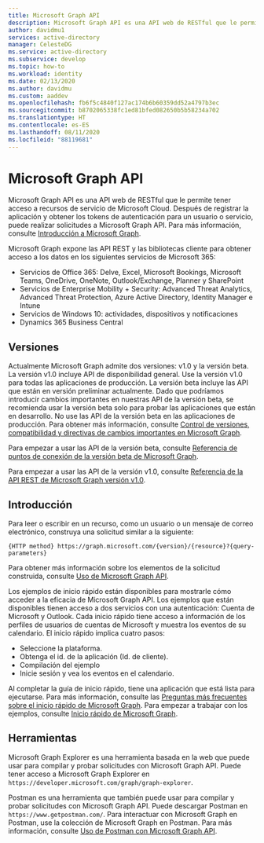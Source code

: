 ```yaml
---
title: Microsoft Graph API
description: Microsoft Graph API es una API web de RESTful que le permite tener acceso a recursos de servicio de Microsoft Cloud.
author: davidmu1
services: active-directory
manager: CelesteDG
ms.service: active-directory
ms.subservice: develop
ms.topic: how-to
ms.workload: identity
ms.date: 02/13/2020
ms.author: davidmu
ms.custom: aaddev
ms.openlocfilehash: fb6f5c4840f127ac174b6b60359dd52a4797b3ec
ms.sourcegitcommit: b8702065338fc1ed81bfed082650b5b58234a702
ms.translationtype: HT
ms.contentlocale: es-ES
ms.lasthandoff: 08/11/2020
ms.locfileid: "88119681"
---
```

# <a name="microsoft-graph-api"></a>Microsoft Graph API

Microsoft Graph API es una API web de RESTful que le permite tener acceso a recursos de servicio de Microsoft Cloud. Después de registrar la aplicación y obtener los tokens de autenticación para un usuario o servicio, puede realizar solicitudes a Microsoft Graph API. Para más información, consulte [Introducción a Microsoft Graph](/graph/overview).

Microsoft Graph expone las API REST y las bibliotecas cliente para obtener acceso a los datos en los siguientes servicios de Microsoft 365:
- Servicios de Office 365: Delve, Excel, Microsoft Bookings, Microsoft Teams, OneDrive, OneNote, Outlook/Exchange, Planner y SharePoint
- Servicios de Enterprise Mobility + Security: Advanced Threat Analytics, Advanced Threat Protection, Azure Active Directory, Identity Manager e Intune
- Servicios de Windows 10: actividades, dispositivos y notificaciones
- Dynamics 365 Business Central

## <a name="versions"></a>Versiones

Actualmente Microsoft Graph admite dos versiones: v1.0 y la versión beta. La versión v1.0 incluye API de disponibilidad general. Use la versión v1.0 para todas las aplicaciones de producción. La versión beta incluye las API que están en versión preliminar actualmente. Dado que podríamos introducir cambios importantes en nuestras API de la versión beta, se recomienda usar la versión beta solo para probar las aplicaciones que están en desarrollo. No use las API de la versión beta en las aplicaciones de producción. Para obtener más información, consulte [Control de versiones, compatibilidad y directivas de cambios importantes en Microsoft Graph](/graph/versioning-and-support).

Para empezar a usar las API de la versión beta, consulte [Referencia de puntos de conexión de la versión beta de Microsoft Graph](/graph/api/overview?view=graph-rest-beta).

Para empezar a usar las API de la versión v1.0, consulte [Referencia de la API REST de Microsoft Graph versión v1.0](/graph/api/overview?view=graph-rest-1.0).

## <a name="get-started"></a>Introducción

Para leer o escribir en un recurso, como un usuario o un mensaje de correo electrónico, construya una solicitud similar a la siguiente:

`{HTTP method} https://graph.microsoft.com/{version}/{resource}?{query-parameters}`

Para obtener más información sobre los elementos de la solicitud construida, consulte [Uso de Microsoft Graph API](/graph/use-the-api).

Los ejemplos de inicio rápido están disponibles para mostrarle cómo acceder a la eficacia de Microsoft Graph API. Los ejemplos que están disponibles tienen acceso a dos servicios con una autenticación: Cuenta de Microsoft y Outlook. Cada inicio rápido tiene acceso a información de los perfiles de usuarios de cuentas de Microsoft y muestra los eventos de su calendario.
El inicio rápido implica cuatro pasos:
- Seleccione la plataforma.
- Obtenga el id. de la aplicación (Id. de cliente).
- Compilación del ejemplo
- Inicie sesión y vea los eventos en el calendario.

Al completar la guía de inicio rápido, tiene una aplicación que está lista para ejecutarse. Para más información, consulte las [Preguntas más frecuentes sobre el inicio rápido de Microsoft Graph](/graph/quick-start-faq). Para empezar a trabajar con los ejemplos, consulte [Inicio rápido de Microsoft Graph](https://developer.microsoft.com/graph/quick-start).

## <a name="tools"></a>Herramientas

Microsoft Graph Explorer es una herramienta basada en la web que puede usar para compilar y probar solicitudes con Microsoft Graph API. Puede tener acceso a Microsoft Graph Explorer en `https://developer.microsoft.com/graph/graph-explorer`.

Postman es una herramienta que también puede usar para compilar y probar solicitudes con Microsoft Graph API. Puede descargar Postman en `https://www.getpostman.com/`. Para interactuar con Microsoft Graph en Postman, use la colección de Microsoft Graph en Postman. Para más información, consulte [Uso de Postman con Microsoft Graph API](/graph/use-postman?context=graph%2Fapi%2Fbeta&view=graph-rest-beta).